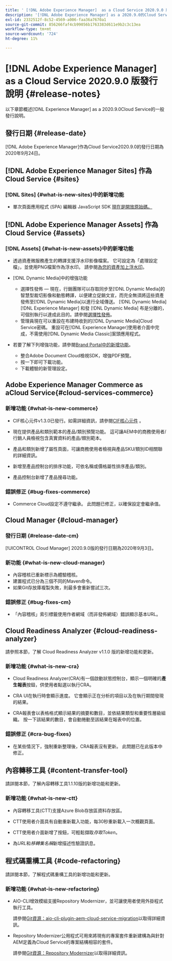 ```yaml
---
title: ' [!DNL Adobe Experience Manager]  as a Cloud Service 2020.9.0 版發行說明。'
description: '[!DNL Adobe Experience Manager] as a 2020.9.0的Cloud Service發行說明。'
exl-id: 2332512f-8c52-4569-a006-faa36a7670a1
source-git-commit: 856266faf4cb99056b1763383d611e9b2c3c13ea
workflow-type: tm+mt
source-wordcount: '724'
ht-degree: 11%

---
```


# [!DNL Adobe Experience Manager] as a Cloud Service 2020.9.0 版發行說明 {#release-notes}

以下章節概述[!DNL Experience Manager] as a 2020.9.0Cloud Service的一般發行說明。

## 發行日期 {#release-date}

[!DNL Adobe Experience Manager]作為Cloud Service2020.9.0的發行日期為2020年9月24日。

## [!DNL Adobe Experience Manager Sites] 作為Cloud Service {#sites}

### [!DNL Sites] {#what-is-new-sites}中的新增功能

* 單次頁面應用程式 (SPA) 編輯器 JavaScript SDK [現在是開放原始碼。](/help/implementing/developing/hybrid/reference-materials.md)

## [!DNL Adobe Experience Manager Assets] 作為Cloud Service {#assets}

### [!DNL Assets] {#what-is-new-assets}中的新增功能

* 透過資產微服務產生的轉譯支援浮水印影像檔案。 它可設定為「處理設定檔」，並使用PNG檔案作為浮水印。 請參閱[為您的資產加上浮水印](/help/assets/watermark-assets.md)。

* [!DNL Dynamic Media]中的增強功能

   * 選擇性發佈 — 現在，行銷團隊可以存取同步至[!DNL Dynamic Media]的智慧型裁切影像和動態轉譯，以便建立促銷文宣，而完全無須將這些資產發佈至[!DNL Dynamic Media]以進行全域傳送。 [!DNL Dynamic Media][!DNL Experience Manager] 和發 [!DNL Dynamic Media] 布是分離的，可個別執行以達成此目的。請參閱[選擇性發佈](/help/assets/dynamic-media/selective-publishing.md)。
   * 管理員現在可以重設在布建時收到的[!DNL Dynamic Media]Cloud Service密碼。 重設可在[!DNL Experience Manager]使用者介面中完成，不需使用[!DNL Dynamic Media Classic]案頭應用程式。

* 若要了解下列增強功能，請參閱[Brand Portal中的新增功能](https://experienceleague.adobe.com/docs/experience-manager-brand-portal/using/introduction/whats-new.html)。

   * 整合Adobe Document Cloud檢視SDK，增強PDF預覽。
   * 按一下即可下載功能。
   * 下載體驗的新管理設定。

<!--
### Bugs Fixed {#bugs-fixed-assets}

TBD: list of Assets aaCS bugs that are fixed.
-->

## Adobe Experience Manager Commerce as aCloud Service{#cloud-services-commerce}

### 新增功能 {#what-is-new-commerce}

* CIF核心元件v1.3.0已發行。如需詳細資訊，請參閱[CIF核心元件](https://github.com/adobe/aem-core-cif-components/releases/tag/core-cif-components-reactor-1.3.0) 。

* 現在提供產品和類別範本的產品/類別預覽功能。 這可讓AEM中的商務使用者/行銷人員檢視包含真實資料的產品/類別範本。

* 產品和類別新增了屬性頁面，可讓商務使用者檢視與產品SKU/類別ID相關聯的詳細資訊。

* 新增至產品控制台的排序功能，可依名稱或價格屬性排序產品/類別。

* 產品控制台新增了產品搜尋功能。

### 錯誤修正 {#bug-fixes-commerce}

* Commerce Cloud設定不遵守繼承。 此問題已修正，以確保設定會繼承值。

## Cloud Manager {#cloud-manager}

### 發行日期 {#release-date-cm}

[!UICONTROL Cloud Manager] 2020.9.0版的發行日期為2020年9月3日。

### 新功能 {#what-is-new-cloud-manager}

* 內容稽核已重新標示為體驗稽核。
* 建置程式已分為三個不同的Maven命令。
* 如果Git存放庫複製失敗，則最多會重新嘗試三次。

### 錯誤修正 {#bug-fixes-cm}

* 「內容稽核」索引標籤使用作者網域（而非發佈網域）錯誤顯示基本URL。

## Cloud Readiness Analyzer {#cloud-readiness-analyzer}

請參照本節，了解 Cloud Readiness Analyzer v1.1.0 版的新增功能和更新。

### 新增功能 {#what-is-new-cra}

* Cloud Readiness Analyzer(CRA)有一個啟動狀態控制台，顯示一個明確的&#x200B;**產生報表**&#x200B;按鈕，供使用者點選以執行CRA。

* CRA UI在執行時會顯示進度。 它會顯示正在分析的項目以及在執行期間發現的結果。

* CRA報表會以表格格式顯示結果的摘要和數目，並依結果類型和重要性層級組織。 按一下該結果的數目，會自動捲動至該結果在報表中的位置。

### 錯誤修正 {#cra-bug-fixes}

* 在某些情況下，強制重新整理後，CRA報表沒有更新。 此問題已在此版本中修正。

## 內容轉移工具 {#content-transfer-tool}

請詳閱本節，了解內容轉移工具1.1.10版的新增功能和更新。

### 新增功能 {#what-is-new-ctt}

* 內容轉移工具(CTT)支援Azure Blob存放區資料存放區。

* CTT使用者介面具有自動重新載入功能，每30秒重新載入一次概觀頁面。

* CTT使用者介面新增了按鈕，可輕鬆擷取&#x200B;*存取Token*。

* 為&#x200B;*URL*&#x200B;和&#x200B;*移轉集名稱*&#x200B;新增描述性驗證訊息。

## 程式碼重構工具 {#code-refactoring}

請詳閱本節，了解程式碼重構工具的新增功能和更新。

### 新增功能 {#what-is-new-refactoring}

* AIO-CLI增效模組支援Repository Modernizer，並可讓使用者使用外掛程式執行工具。

   請參閱[Git資源：aio-cli-plugin-aem-cloud-service-migration](https://github.com/adobe/aio-cli-plugin-aem-cloud-service-migration)以取得詳細資訊。

* Repository Modernizer公用程式可用來將現有的專案套件重新建構為與針對AEM定義為Cloud Service的專案結構相容的套件。

   請參閱[Git資源：Repository Modernizer](https://github.com/adobe/aem-cloud-service-source-migration/tree/master/packages/repository-modernizer)以取得詳細資訊。
